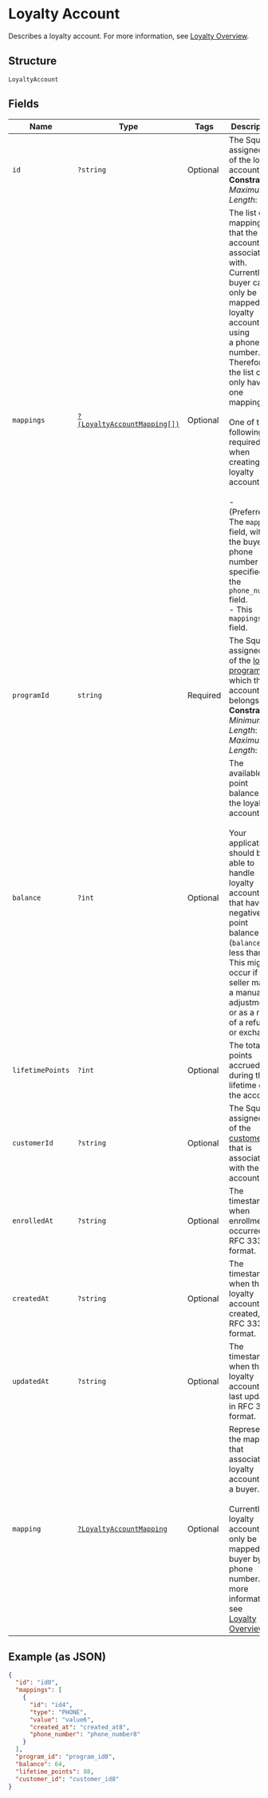 
# Loyalty Account

Describes a loyalty account. For more information, see
[Loyalty Overview](https://developer.squareup.com/docs/loyalty/overview).

## Structure

`LoyaltyAccount`

## Fields

| Name | Type | Tags | Description | Getter | Setter |
|  --- | --- | --- | --- | --- | --- |
| `id` | `?string` | Optional | The Square-assigned ID of the loyalty account.<br>**Constraints**: *Maximum Length*: `36` | getId(): ?string | setId(?string id): void |
| `mappings` | [`?(LoyaltyAccountMapping[])`](/doc/models/loyalty-account-mapping.md) | Optional | The list of mappings that the account is associated with.<br>Currently, a buyer can only be mapped to a loyalty account using<br>a phone number. Therefore, the list can only have one mapping.<br><br>One of the following is required when creating a loyalty account:<br><br>- (Preferred) The `mapping` field, with the buyer's phone number specified in the `phone_number` field.<br>- This `mappings` field. | getMappings(): ?array | setMappings(?array mappings): void |
| `programId` | `string` | Required | The Square-assigned ID of the [loyalty program](/doc/models/loyalty-program.md) to which the account belongs.<br>**Constraints**: *Minimum Length*: `1`, *Maximum Length*: `36` | getProgramId(): string | setProgramId(string programId): void |
| `balance` | `?int` | Optional | The available point balance in the loyalty account.<br><br>Your application should be able to handle loyalty accounts that have a negative point balance (`balance` is less than 0). This might occur if a seller makes a manual adjustment or as a result of a refund or exchange. | getBalance(): ?int | setBalance(?int balance): void |
| `lifetimePoints` | `?int` | Optional | The total points accrued during the lifetime of the account. | getLifetimePoints(): ?int | setLifetimePoints(?int lifetimePoints): void |
| `customerId` | `?string` | Optional | The Square-assigned ID of the [customer](/doc/models/customer.md) that is associated with the account. | getCustomerId(): ?string | setCustomerId(?string customerId): void |
| `enrolledAt` | `?string` | Optional | The timestamp when enrollment occurred, in RFC 3339 format. | getEnrolledAt(): ?string | setEnrolledAt(?string enrolledAt): void |
| `createdAt` | `?string` | Optional | The timestamp when the loyalty account was created, in RFC 3339 format. | getCreatedAt(): ?string | setCreatedAt(?string createdAt): void |
| `updatedAt` | `?string` | Optional | The timestamp when the loyalty account was last updated, in RFC 3339 format. | getUpdatedAt(): ?string | setUpdatedAt(?string updatedAt): void |
| `mapping` | [`?LoyaltyAccountMapping`](/doc/models/loyalty-account-mapping.md) | Optional | Represents the mapping that associates a loyalty account with a buyer.<br><br>Currently, a loyalty account can only be mapped to a buyer by phone number. For more information, see<br>[Loyalty Overview](https://developer.squareup.com/docs/loyalty/overview). | getMapping(): ?LoyaltyAccountMapping | setMapping(?LoyaltyAccountMapping mapping): void |

## Example (as JSON)

```json
{
  "id": "id0",
  "mappings": [
    {
      "id": "id4",
      "type": "PHONE",
      "value": "value6",
      "created_at": "created_at8",
      "phone_number": "phone_number8"
    }
  ],
  "program_id": "program_id0",
  "balance": 64,
  "lifetime_points": 88,
  "customer_id": "customer_id8"
}
```

